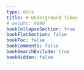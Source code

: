 ```yaml
---
type: docs
title: 💔 Underground Tubes
# weight: 9090
bookCollapseSection: true
bookFlatSection: false
bookToc: false
bookComments: false
bookSearchExclude: true
bookHidden: false
---
```

